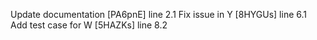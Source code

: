 Update documentation [PA6pnE] line 2.1
Fix issue in Y [8HYGUs] line 6.1
Add test case for W [5HAZKs] line 8.2
